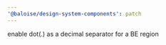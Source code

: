 ```yaml
---
'@baloise/design-system-components': patch
---
```


enable dot(.) as a decimal separator for a BE region
